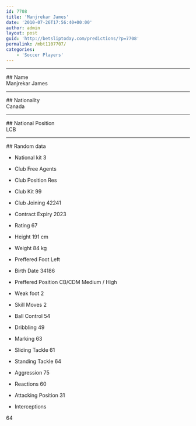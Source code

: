 ```yaml
---
id: 7708
title: 'Manjrekar James'
date: '2010-07-26T17:56:40+00:00'
author: admin
layout: post
guid: 'http://betsliptoday.com/predictions/?p=7708'
permalink: /mbt1107707/
categories:
    - 'Soccer Players'
---
```


- - - - - -

\## Name  
 Manjrekar James

- - - - - -

\## Nationality  
 Canada

- - - - - -

\## National Position  
 LCB

- - - - - -

\## Random data

- National kit
 3

- Club
 Free Agents

- Club Position
 Res

- Club Kit
 99

- Club Joining
 42241

- Contract Expiry
 2023

- Rating
 67

- Height
 191 cm

- Weight
 84 kg

- Preffered Foot
 Left

- Birth Date
 34186

- Preffered Position
 CB/CDM Medium / High

- Weak foot
 2

- Skill Moves
 2

- Ball Control
 54

- Dribbling
 49

- Marking
 63

- Sliding Tackle
 61

- Standing Tackle
 64

- Aggression
 75

- Reactions
 60

- Attacking Position
 31

- Interceptions

 64